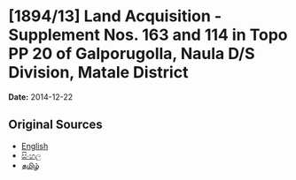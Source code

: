 # [1894/13] Land Acquisition - Supplement Nos. 163 and 114 in Topo PP 20 of Galporugolla, Naula D/S Division, Matale District

**Date:** 2014-12-22

## Original Sources

- [English](https://documents.gov.lk/view/extra-gazettes/2014/12/1894-13_E.pdf)
- [සිංහල](https://documents.gov.lk/view/extra-gazettes/2014/12/1894-13_S.pdf)
- [தமிழ்](https://documents.gov.lk/view/extra-gazettes/2014/12/1894-13_T.pdf)
